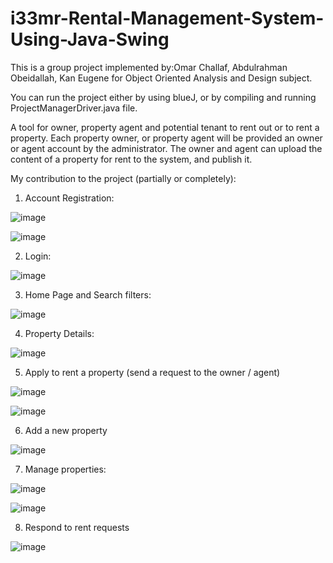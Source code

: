 # i33mr-Rental-Management-System-Using-Java-Swing

This is a group project implemented by:Omar Challaf, Abdulrahman Obeidallah, Kan Eugene for Object Oriented Analysis and Design subject. 

You can run the project either by using blueJ, or by compiling and running ProjectManagerDriver.java file.

A tool for owner, property agent and potential tenant to rent out or to rent a property. Each property owner, or property agent will be provided an owner or agent account by the administrator. The owner and agent can upload the content of a property for rent to the system, and publish it.


My contribution to the project (partially or completely):

1. Account Registration: 

![image](https://user-images.githubusercontent.com/68453742/124417295-7f2aa700-dd61-11eb-8804-838cd6804eb7.png)

![image](https://user-images.githubusercontent.com/68453742/124417307-8487f180-dd61-11eb-8ad7-c263cfc8d222.png)

2. Login:

![image](https://user-images.githubusercontent.com/68453742/124417322-8ce02c80-dd61-11eb-90e3-287850334607.png)

 3. Home Page and Search filters:

![image](https://user-images.githubusercontent.com/68453742/124417406-c022bb80-dd61-11eb-8233-49c7d3255cb2.png)

4. Property Details:

![image](https://user-images.githubusercontent.com/68453742/124417630-3b846d00-dd62-11eb-9a80-fb5074c2fbbd.png)


5. Apply to rent a property (send a request to the owner / agent)

![image](https://user-images.githubusercontent.com/68453742/124417433-d3358b80-dd61-11eb-9373-8c412e6cf66e.png)

![image](https://user-images.githubusercontent.com/68453742/124417441-d6c91280-dd61-11eb-81ba-5612520b61e0.png)

6. Add a new property

![image](https://user-images.githubusercontent.com/68453742/124417468-e6e0f200-dd61-11eb-8f20-dfb2cea56a94.png)

7. Manage properties: 

![image](https://user-images.githubusercontent.com/68453742/124417490-f19b8700-dd61-11eb-9de2-5d92e7d48ad3.png)

![image](https://user-images.githubusercontent.com/68453742/124417504-f8c29500-dd61-11eb-8b32-8d616f3c952a.png)


8. Respond to rent requests

![image](https://user-images.githubusercontent.com/68453742/124417576-18f25400-dd62-11eb-9421-ca7d94b9f461.png)



